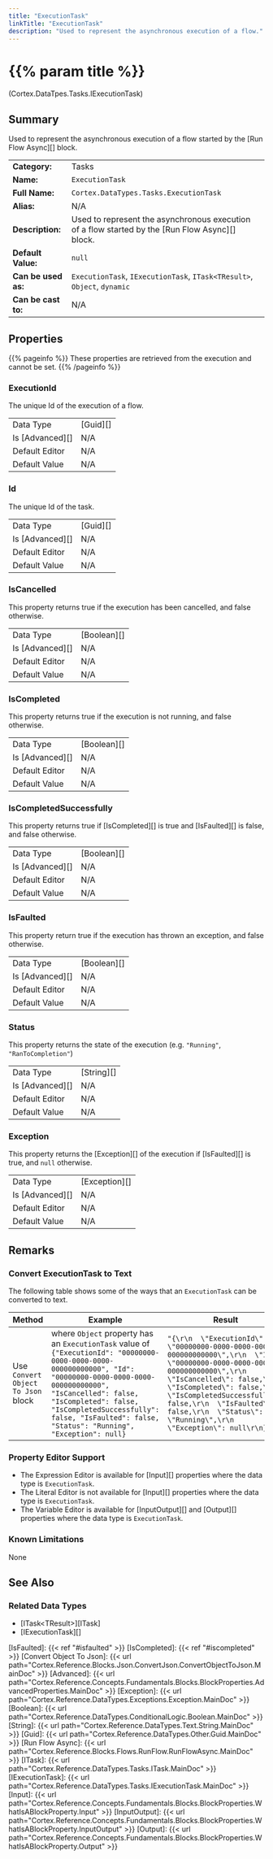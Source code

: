 ```yaml
---
title: "ExecutionTask"
linkTitle: "ExecutionTask"
description: "Used to represent the asynchronous execution of a flow."
---
```


# {{% param title %}}

<p class="namespace">(Cortex.DataTpes.Tasks.IExecutionTask)</p>

## Summary

Used to represent the asynchronous execution of a flow started by the [Run Flow Async][] block.

| | |
|-|-|
| **Category:**          | Tasks |
| **Name:**              | `ExecutionTask` |
| **Full Name:**         | `Cortex.DataTypes.Tasks.ExecutionTask` |
| **Alias:**             | N/A |
| **Description:**       | Used to represent the asynchronous execution of a flow started by the [Run Flow Async][] block. |
| **Default Value:**     | `null` |
| **Can be used as:**    | `ExecutionTask`, `IExecutionTask`, `ITask<TResult>`, `Object`, `dynamic` |
| **Can be cast to:**    | N/A                                                           |

## Properties

{{% pageinfo %}}
These properties are retrieved from the execution and cannot be set.
{{% /pageinfo %}}

### ExecutionId

The unique Id of the execution of a flow.

| | |
|--------------------|---------------------------|
| Data Type | [Guid][] |
| Is [Advanced][] | N/A |
| Default Editor | N/A |
| Default Value | N/A |

### Id

The unique Id of the task.

| | |
|--------------------|---------------------------|
| Data Type | [Guid][] |
| Is [Advanced][] | N/A |
| Default Editor | N/A |
| Default Value | N/A |

### IsCancelled

This property returns true if the execution has been cancelled, and false otherwise.

| | |
|--------------------|---------------------------|
| Data Type | [Boolean][] |
| Is [Advanced][] | N/A |
| Default Editor | N/A |
| Default Value | N/A |

### IsCompleted

This property returns true if the execution is not running, and false otherwise.

| | |
|--------------------|---------------------------|
| Data Type | [Boolean][] |
| Is [Advanced][] | N/A |
| Default Editor | N/A |
| Default Value | N/A |

### IsCompletedSuccessfully

This property returns true if [IsCompleted][] is true and [IsFaulted][] is false, and false otherwise.

| | |
|--------------------|---------------------------|
| Data Type | [Boolean][] |
| Is [Advanced][] | N/A |
| Default Editor | N/A |
| Default Value | N/A |

### IsFaulted

This property return true if the execution has thrown an exception, and false otherwise.

| | |
|--------------------|---------------------------|
| Data Type | [Boolean][] |
| Is [Advanced][] | N/A |
| Default Editor | N/A |
| Default Value | N/A |

### Status

This property returns the state of the execution (e.g. `"Running"`, `"RanToCompletion"`)

| | |
|--------------------|---------------------------|
| Data Type | [String][] |
| Is [Advanced][] | N/A |
| Default Editor | N/A |
| Default Value | N/A |

### Exception

This property returns the [Exception][] of the execution if [IsFaulted][] is true, and `null` otherwise.

| | |
|--------------------|---------------------------|
| Data Type | [Exception][] |
| Is [Advanced][] | N/A |
| Default Editor | N/A |
| Default Value | N/A |

## Remarks

### Convert ExecutionTask to Text

The following table shows some of the ways that an `ExecutionTask` can be converted to text.

| Method | Example | Result | Editor&nbsp;Support | Notes |
|-|-|-|-|-|
| Use `Convert Object To Json` block    | where `Object` property has an `ExecutionTask` value of `{"ExecutionId": "00000000-0000-0000-0000-000000000000", "Id": "00000000-0000-0000-0000-000000000000", "IsCancelled": false, "IsCompleted": false, "IsCompletedSuccessfully": false, "IsFaulted": false, "Status": "Running", "Exception": null}` | `"{\r\n  \"ExecutionId\": \"00000000-0000-0000-0000-000000000000\",\r\n  \"Id\": \"00000000-0000-0000-0000-000000000000\",\r\n  \"IsCancelled\": false,\r\n  \"IsCompleted\": false,\r\n  \"IsCompletedSuccessfully\": false,\r\n  \"IsFaulted\": false,\r\n  \"Status\": \"Running\",\r\n  \"Exception\": null\r\n}"` | N/A | See [Convert Object To Json][] |

### Property Editor Support

* The Expression Editor is available for [Input][] properties where the data type is `ExecutionTask`.
* The Literal Editor is not available for [Input][] properties where the data type is `ExecutionTask`.
* The Variable Editor is available for [InputOutput][] and [Output][] properties where the data type is `ExecutionTask`.

### Known Limitations

None

## See Also

### Related Data Types

* [ITask&lt;TResult&gt;][ITask]
* [IExecutionTask][]

[IsFaulted]: {{< ref "#isfaulted" >}}
[IsCompleted]: {{< ref "#iscompleted" >}}
[Convert Object To Json]: {{< url path="Cortex.Reference.Blocks.Json.ConvertJson.ConvertObjectToJson.MainDoc" >}}
[Advanced]: {{< url path="Cortex.Reference.Concepts.Fundamentals.Blocks.BlockProperties.AdvancedProperties.MainDoc" >}}
[Exception]: {{< url path="Cortex.Reference.DataTypes.Exceptions.Exception.MainDoc" >}}
[Boolean]: {{< url path="Cortex.Reference.DataTypes.ConditionalLogic.Boolean.MainDoc" >}}
[String]: {{< url path="Cortex.Reference.DataTypes.Text.String.MainDoc" >}}
[Guid]: {{< url path="Cortex.Reference.DataTypes.Other.Guid.MainDoc" >}}
[Run Flow Async]: {{< url path="Cortex.Reference.Blocks.Flows.RunFlow.RunFlowAsync.MainDoc" >}}
[ITask]: {{< url path="Cortex.Reference.DataTypes.Tasks.ITask.MainDoc" >}}
[IExecutionTask]: {{< url path="Cortex.Reference.DataTypes.Tasks.IExecutionTask.MainDoc" >}}
[Input]: {{< url path="Cortex.Reference.Concepts.Fundamentals.Blocks.BlockProperties.WhatIsABlockProperty.Input" >}}
[InputOutput]: {{< url path="Cortex.Reference.Concepts.Fundamentals.Blocks.BlockProperties.WhatIsABlockProperty.InputOutput" >}}
[Output]: {{< url path="Cortex.Reference.Concepts.Fundamentals.Blocks.BlockProperties.WhatIsABlockProperty.Output" >}}
